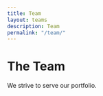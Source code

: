 ```yaml
---
title: Team
layout: teams
description: Team
permalink: "/team/"
---
```


# The Team

We strive to serve our portfolio.
